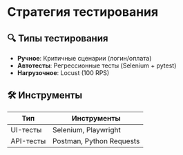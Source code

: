 # Стратегия тестирования

## 🔍 Типы тестирования
- **Ручное**: Критичные сценарии (логин/оплата)
- **Автотесты**: Регрессионные тесты (Selenium + pytest)
- **Нагрузочное**: Locust (100 RPS)

## 🛠 Инструменты
| Тип           | Инструменты               |
|---------------|---------------------------|
| UI-тесты      | Selenium, Playwright      |
| API-тесты     | Postman, Python Requests  |
